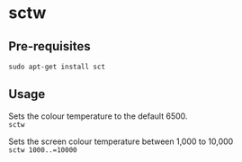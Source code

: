 # sctw  

## Pre-requisites  

`sudo apt-get install sct`  

## Usage  

Sets the colour temperature to the default 6500.  
`sctw`  

Sets the screen colour temperature between 1,000 to 10,000  
`sctw 1000..=10000`  

